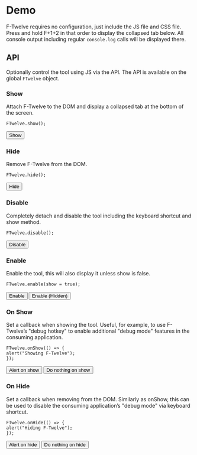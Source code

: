 
<!-- #################### -->
<!--                      -->
<!-- Include the CSS file -->
<!--                      -->
<!-- #################### -->
<link rel="stylesheet" href="/f-twelve/dist/f-twelve.css" />

<!-- ####################################################### -->
<!--                                                         -->
<!-- Include the JS file... And that's it, F-Twelve is ready -->
<!--                                                         -->
<!-- ####################################################### -->
<script src="/f-twelve/dist/f-twelve.umd.js"></script>

<h1>Demo</h1>
<p>F-Twelve requires no configuration, just include the JS file and CSS file. Press and hold F+1+2 in that order to display the collapsed tab below. All console output including regular <code>console.log</code> calls will be displayed there. </p>

<h2>API</h2>
<p>Optionally control the tool using JS via the API. The API is available on the global <code>FTwelve</code> object.</p>

<h3>Show</h3>
<p>Attach F-Twelve to the DOM and display a collapsed tab at the bottom of the screen.</p>
<pre><code>FTwelve.show();</code></pre>
<button onclick="FTwelve.show()">Show</button>

<h3>Hide</h3>
<p>Remove F-Twelve from the DOM.</p>
<pre><code>FTwelve.hide();</code></pre>
<button onclick="FTwelve.hide()">Hide</button>

<h3>Disable</h3>
<p>Completely detach and disable the tool including the keyboard shortcut and show method.</p>
<pre><code>FTwelve.disable();</code></pre>
<button onclick="FTwelve.disable()">Disable</button>

<h3>Enable</h3>
<p>Enable the tool, this will also display it unless show is false.</p>
<pre><code>FTwelve.enable(show = true);</code></pre>
<button onclick="FTwelve.enable()">Enable</button>
<button onclick="FTwelve.enable(false)">Enable (Hidden)</button>

<h3>On Show</h3>
<p>Set a callback when showing the tool. Useful, for example, to use F-Twelve’s "debug hotkey" to enable additional "debug mode" features in the consuming application.</p>
<pre><code>FTwelve.onShow(() => {
alert("Showing F-Twelve");
});</code></pre>
<button onclick="FTwelve.onShow(function(){alert('Showing F-Twelve')})">Alert on show</button>
<button onclick="FTwelve.onShow(function(){})">Do nothing on show</button>

<h3>On Hide</h3>
<p>Set a callback when removing from the DOM. Similarly as onShow, this can be used to disable the consuming application’s "debug mode" via keyboard shortcut.</p>
<pre><code>FTwelve.onHide(() => {
alert("Hiding F-Twelve");
});</code></pre>
<button onclick="FTwelve.onHide(function(){alert('Hiding f-Twelve')})">Alert on hide</button>
<button onclick="FTwelve.onHide(function(){})">Do nothing on hide</button>

<div style="display:none">
    <script>
    
        // Use the console functions as usual and it will capture the output
        console.log("log msg");
        console.warn("warn msg");
        console.error("error msg");
        console.info("info msg");
        console.log({ "one": "two" });
        console.log("one", "two", 3);
        console.warn("words followed by a small object followed by a large object", { "one": "two" }, {
          "ticket": [{
            "impact": "0",
            "tenantId": "5ba2af2b0456dc5c3fdc9b02",
            "summary": "123",
            "description": "123",
            "assignedGroupId": "5ba3ddddc40a384ad1bd45c8",
            "containsPhi": true,
            "firstName": "Portal",
            "lastName": "Portal",
            "userName": "4464007",
            "email": "pgross41@gmail.com",
            "phoneNumber": "(636) 466-3778",
            "id": 1
          }],
          "configuration": [{
            "id": "undefined",
            "tenantId": "0b8a0111-e8e6-4c26-a91c-5069cbc6b1ca",
            "issueTypes": {
              "default": "5ba3ddddc40a384ad1bd45c8",
              "options": [{
                "value": "5ba3ddddc40a384ad1bd45c7",
                "text": "Hardware"
              }, { "value": "5ba3ddddc40a384ad1bd45c8", "text": "Software" }, {
                "value": "5ba3ddddc40a384ad1bd45c9",
                "text": "Other"
              }]
            },
            "phoneNumber": "(866) 227-8877",
            "lookBackMinutes": 240,
            "impact": {
              "default": "0",
              "options": [{ "value": "0", "text": "Minor/Localized" }, {
                "value": "1",
                "text": "Moderate/Limited"
              }, { "value": "2", "text": "Significant/Large" }, { "value": "3", "text": "Extensive/Widespread" }]
            }
          }]
        });
        iAmBadCode;
    
    </script>
</div>